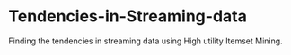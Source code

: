 # Tendencies-in-Streaming-data
Finding the tendencies in streaming data using High utility Itemset Mining.
